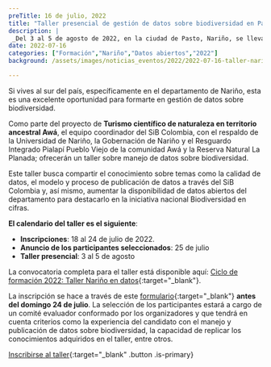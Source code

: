 ```yaml
---
preTitle: 16 de julio, 2022
title: "Taller presencial de gestión de datos sobre biodiversidad en Pasto"
description: |
 _Del 3 al 5 de agosto de 2022, en la ciudad de Pasto, Nariño, se llevará a cabo este taller, que busca ampliar el conocimiento sobre la publicación, el acceso y el uso de datos abiertos sobre biodiversidad._
date: 2022-07-16
categories: ["Formación","Nariño","Datos abiertos","2022"]
background: /assets/images/noticias_eventos/2022/2022-07-16-taller-narino_.jpg

---
```


Si vives al sur del país, específicamente en el departamento de Nariño, esta es una excelente oportunidad para formarte en gestión de datos sobre biodiversidad.

Como parte del proyecto de **Turismo científico de naturaleza en territorio ancestral Awá**, el equipo coordinador del SiB Colombia, con el respaldo de la Universidad de Nariño, la Gobernación de Nariño y el Resguardo Integrado Pialapí Pueblo Viejo de la comunidad Awá y la Reserva Natural La Planada; ofrecerán un taller sobre manejo de datos sobre biodiversidad.

Este taller busca compartir el conocimiento sobre temas como la calidad de datos, el modelo y proceso de publicación de datos a través del SiB Colombia y, así mismo, aumentar la disponibilidad de datos abiertos del departamento para destacarlo en la iniciativa nacional Biodiversidad en cifras.

**El calendario del taller es el siguiente**:

* **Inscripciones**: 18 al 24 de julio de 2022.
* **Anuncio de los participantes seleccionados**: 25 de julio
* **Taller presencial**: 3 al 5 de agosto

La convocatoria completa para el taller está disponible aquí: [Ciclo de formación 2022: Taller Nariño en datos](http://biodiversidad.co/formacion/formacion-udenar-2022){:target="_blank"}.

La inscripción se hace a través de este [formulario](https://docs.google.com/forms/d/e/1FAIpQLSfzv9efLE65Uf_GDye03w094uF5sx-s-21RNZ-jfXEoppaAWg/closedform){:target="_blank"} **antes del domingo 24 de julio**. La selección de los participantes estará a cargo de un comité evaluador conformado por los organizadores y que tendrá en cuenta criterios como la experiencia del candidato con el manejo y publicación de datos sobre biodiversidad, la capacidad de replicar los conocimientos adquiridos en el taller, entre otros.

[Inscribirse al taller](https://docs.google.com/forms/d/e/1FAIpQLSfzv9efLE65Uf_GDye03w094uF5sx-s-21RNZ-jfXEoppaAWg/closedform){:target="_blank" .button .is-primary}

